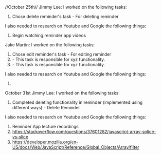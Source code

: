 //October 25th//
Jimmy Lee:
I worked on the following tasks:
1. Chose delete reminder's task - For deleting reminder

I also needed to research on Youtube and Google the following things:
1. Begin watching reminder app videos

Jake Martin:
I worked on the following tasks:
1. Chose edit reminder's task - For editing reminder
2. <Insert Some Task Here> - This task is responsible for xyz functionality.
3. <Insert Some Task Here> - This task is responsible for xyz functionality.

I also needed to research on Youtube and Google the following things:
1. <Insert Video or Link to thing you needed to research>

October 31st
Jimmy Lee:
I worked on the following tasks:
1. Completed deleting functionality in reminder (implemented using different ways) - Delete Reminder
  
I also needed to research on Youtube and Google the following things:
1. Reminder App lecture recordings
2. https://stackoverflow.com/questions/37601282/javascript-array-splice-vs-slice
3. https://developer.mozilla.org/en-US/docs/Web/JavaScript/Reference/Global_Objects/Array/filter
  
